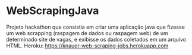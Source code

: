 # WebScrapingJava
Projeto hackathon que consistia em criar uma aplicação java que fizesse um web scrapping (raspagem de dados ou raspagem web) de um determinado site de vagas, e exibisse os dados coletados em um arquivo HTML.
Heroku: https://knauer-web-scraping-jobs.herokuapp.com
